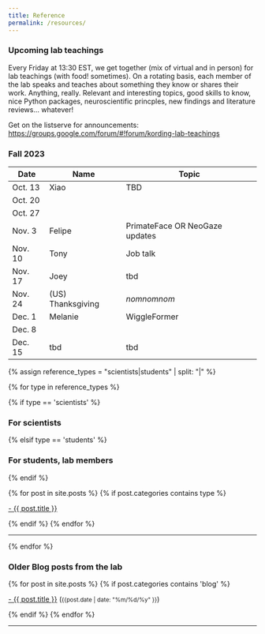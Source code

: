 ```yaml
---
title: Reference
permalink: /resources/
---
```


### Upcoming lab teachings

Every Friday at 13:30 EST, we get together (mix of virtual and in person) for lab teachings (with food! sometimes). 
On a rotating basis, each member of the lab speaks and teaches about something they know or shares their work. 
Anything, really. Relevant and interesting topics, good skills to know, nice Python packages,
neuroscientific princples, new findings and literature reviews... whatever!

Get on the listserve for announcements: https://groups.google.com/forum/#!forum/kording-lab-teachings

### Fall 2023

| Date | Name | Topic |
|------|------|-------|
| Oct. 13 | Xiao | TBD |
| Oct. 20 |  |  |
| Oct. 27 |  |  |
| Nov. 3 | Felipe | PrimateFace OR NeoGaze updates |
| Nov. 10 | Tony | Job talk |
| Nov. 17 |  Joey | tbd  |
| Nov. 24 | (US) Thanksgiving | _nomnomnom_ |
| Dec. 1 | Melanie | WiggleFormer |
| Dec. 8 |  |  |
| Dec. 15 | tbd | tbd |

<!--[Click here for current topics (as of summer 2021)](http://kordinglab.com/2021/01/01/upcoming-lab-teaching.html)-->

{% assign reference_types = "scientists|students" | split: "|" %}

{% for type in reference_types %}

{% if type == 'scientists' %}
### **For scientists**
 {% elsif type == 'students' %}
### **For students, lab members**
{% endif %}

<div class="content list">
  {% for post in site.posts %}
    {% if post.categories contains type %}
    <div class="list-item">
      <p class="list-post-title">
        <a href="{{ site.baseurl }}{{ post.url }}">- {{ post.title }}</a>
      </p>
    </div>
    {% endif %}
  {% endfor %}
</div>

<hr>
{% endfor %}

### **Older Blog posts from the lab**

<div class="content list">
  {% for post in site.posts %}
    {% if post.categories contains 'blog' %}
    <div class="list-item">
      <p class="list-post-title">
        <a href="{{ site.baseurl }}{{ post.url }}">- {{ post.title }}</a> (<small>{{post.date | date: "%m/%d/%y" }}</small>)
      </p>
    </div>
    {% endif %}
  {% endfor %}
</div>

<hr>
